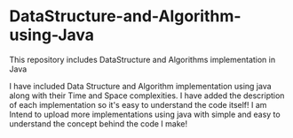 # DataStructure-and-Algorithm-using-Java
This repository includes DataStructure and Algorithms implementation in Java

I have included Data Structure and Algorithm implementation using java along with their Time and Space complexities. I have added the description of each implementation so it's easy to understand the code itself!
I am Intend to upload more implementations using java with simple and easy to understand the concept behind the code I make!
